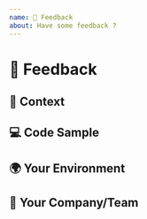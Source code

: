 ```yaml
---
name: 📝 Feedback
about: Have some feedback ?
---
```


<!---
Thanks for filing an issue 😄! Before you submit, please read the following:

Search open/closed issues before submitting since someone might have posted the same thing before!
-->

# 📝 Feedback

<!--- Provide your feedback here -->

## 🔦 Context

<!--- How has this issue affected you? What are you trying to accomplish? -->


## 💻 Code Sample

<!-- If you have an example are seeing an error, please provide a code repository, gist or sample files to reproduce the issue -->

## 🌍 Your Environment

<!--- Include as many relevant details about the environment you experienced the issue in -->

## 🧢 Your Company/Team

<!--- Which product team is requesting this feedback? (i.e. Adobe/Photoshop) -->